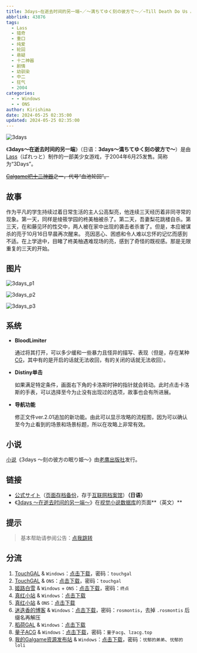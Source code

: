 ```yaml
---
title: 3days~在逝去时间的另一端~／～満ちてゆく刻の彼方で～／~Till Death Do Us A Part~
abbrlink: 43876
tags:
  - Lass
  - 猎奇
  - 重口
  - 纯爱
  - 轮回
  - 悬疑
  - 十二神器
  - 剧情
  - 幼驯染
  - 中二
  - 狂气
  - 2004
categories:
  - - Windows
  - - ONS
author: Kirishima
date: 2024-05-25 02:35:00
updated: 2024-05-25 02:35:00
---
```


![3days](https://static.saop.cc/vns/img/3days.webp)

《**3days～在逝去时间的另一端**》（日语：**3days～満ちてゆく刻の彼方で～**）是由[Lass](https://zh.moegirl.org.cn/index.php?title=Lass&action=edit&redlink=1)（ぱれっと）制作的一部美少女游戏，于2004年6月25发售。简称为“3Days”。

~~[Galgame吧十二神器](https://zh.moegirl.org.cn/Galgame吧十二神器)之一，代号“血池轮回”。~~

<!-- more -->

## 故事

作为平凡的学生持续过着日常生活的主人公高梨亮，他连续三天经历着非同寻常的现象。第一天，同样是绫筱学园的柊美柚被杀了。第二天，吾妻梨花跳楼自杀。第三天，在和藤见环的性交中，两人被在家中出现的袭击者杀害了。但是，本应被谋杀的亮于10月16日早晨再次醒来。 亮因恶心、困惑和令人难以忘怀的记忆而感到不适。在上学途中，目睹了柊美柚遇难现场的亮，感到了奇怪的既视感。那是无限重复的三天的开始。

## 图片

![3days_p1](https://static.saop.cc/vns/img/3days_p1.webp)

![3days_p2](https://static.saop.cc/vns/img/3days_p2.webp)

![3days_p3](https://static.saop.cc/vns/img/3days_p3.webp)

## 系统

- **BloodLimiter**

  通过将其打开，可以多少缓和一些暴力且怪异的描写、表现（但是，存在某种[CG](https://zh.wikipedia.org/wiki/電腦圖形)，其中有的是开启的话就无法收回，有的关闭的话就无法收回）。

- **Distiny单击**

  如果满足特定条件，画面右下角的卡洛斯时钟的指针就会转动。此时点击卡洛斯的手表，可以选择至今为止没有出现过的选项，故事也会有所进展。

- **导航功能**

  修正文件ver.2.01追加的新功能。由此可以显示攻略的流程图，因为可以确认至今为止看到的场景和场景标题，所以在攻略上非常有效。

## 小说

[小说](https://zh.wikipedia.org/wiki/小說)《3days 〜刻の彼方の眠り姫〜》由[老鹰出版社](https://zh.wikipedia.org/w/index.php?title=老鹰出版社&action=edit&redlink=1)发行。

## 链接

- [公式サイト](http://lass.jp/)（[页面存档备份](https://web.archive.org/web/20090826085207/http://lass.jp/)，存于[互联网档案馆](https://zh.wikipedia.org/wiki/互联网档案馆)）**（日语）**
- 《[3days ～在逝去时间的另一端～](https://vndb.org/v1085)》在[视觉小说数据库](https://zh.wikipedia.org/wiki/視覺小說數據庫)的页面**（英文）**

## 提示

> 基本帮助请参阅公告：[点我跳转](/p/announcement/)

## 分流

1. [TouchGAL](https://www.touchgal.us/) & `Windows`：[点击下载](https://pan.touchgal.net/s/GXwUX)，密码：`touchgal`
2. [TouchGAL](https://www.touchgal.us/) & `ONS`：[点击下载](https://pan.touchgal.net/s/OExFW)，密码：`touchgal`
3. [姬路白雪](https://pan.jlbx.xyz/) & `Windows` + `ONS`：[点击下载](https://pan.jlbx.xyz/?s=3days)，密码：`终点`
4. [真红小站](https://www.shinnku.com/) & `Windows`：[点击下载](https://www.shinnku.com/api/download/0/win/3days~%E5%9C%A8%E9%80%9D%E5%8E%BB%E6%97%B6%E9%97%B4%E7%9A%84%E5%8F%A6%E4%B8%80%E7%AB%AF.7z)
5. [真红小站](https://www.shinnku.com/) & `ONS`：[点击下载](https://www.shinnku.com/api/download/0/ons/3days.zip)
6. [迷迭香的博客](https://rosmontis.com/) & `Windows`：[点击下载](https://drive.rosmontis.com/s/bKKU5)，密码：`rosmontis`，去掉 `.rosmontis` 后缀名再解压
7. [稻荷GAL](https://inarigal.com/) & `Windows`：[点击下载](https://inarigal.com/detail/530)
8. [量子ACG](https://lzacg.org/) & `Windows`：[点击下载](https://lzacg.org/4940)，密码：`量子acg`、`lzacg.top`
9. [我的Galgame资源发布站](https://www.ttloli.com/) & `Windows`：[点击下载](https://www.ttloli.com/3days.html)，密码：`忧郁的弟弟`、`忧郁的loli`
